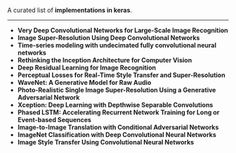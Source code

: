 <p>A curated list of <strong>implementations in keras</strong>.</p>

<hr>


<ul>
  
 <li><b><a target="_blank" href="https://github.com/manjunath5496/Keras-Deep-Learning-Paper-Implementations/blob/master/kdp(1).pdf" style="text-decoration:none;">Very Deep Convolutional Networks for Large-Scale Image Recognition</a></b></li>
  
<li><b><a target="_blank" href="https://github.com/manjunath5496/Keras-Deep-Learning-Paper-Implementations/blob/master/kdp(2).pdf" style="text-decoration:none;">Image Super-Resolution Using Deep Convolutional Networks</a></b></li>

<li><b><a target="_blank" href="https://github.com/manjunath5496/Keras-Deep-Learning-Paper-Implementations/blob/master/kdp(3).pdf" style="text-decoration:none;">Time-series modeling with undecimated fully convolutional neural networks </a></b></li>                         
  <li><b><a target="_blank" href="https://github.com/manjunath5496/Keras-Deep-Learning-Paper-Implementations/blob/master/kdp(4).pdf" style="text-decoration:none;">Rethinking the Inception Architecture for Computer Vision</a></b></li>
  
 <li><b><a target="_blank" href="https://github.com/manjunath5496/Keras-Deep-Learning-Paper-Implementations/blob/master/kdp(5).pdf" style="text-decoration:none;">Deep Residual Learning for Image Recognition </a></b></li>  
 
   <li><b><a target="_blank" href="https://github.com/manjunath5496/Keras-Deep-Learning-Paper-Implementations/blob/master/kdp(6).pdf" style="text-decoration:none;">Perceptual Losses for Real-Time Style Transfer and Super-Resolution </a></b></li>  
                                             

 <li><b><a target="_blank" href="https://github.com/manjunath5496/Keras-Deep-Learning-Paper-Implementations/blob/master/kdp(7).pdf" style="text-decoration:none;">WaveNet: A Generative Model for Raw Audio </a></b></li>

  
<li><b><a target="_blank" href="https://github.com/manjunath5496/Keras-Deep-Learning-Paper-Implementations/blob/master/kdp(8).pdf" style="text-decoration:none;">Photo-Realistic Single Image Super-Resolution Using a Generative Adversarial Network</a></b></li>
<li><b><a target="_blank" href="https://github.com/manjunath5496/Keras-Deep-Learning-Paper-Implementations/blob/master/kdp(9).pdf" style="text-decoration:none;">Xception: Deep Learning with Depthwise Separable Convolutions</a></b></li>

  <li><b><a target="_blank" href="https://github.com/manjunath5496/Keras-Deep-Learning-Paper-Implementations/blob/master/kdp(10).pdf" style="text-decoration:none;">Phased LSTM: Accelerating Recurrent Network Training for Long or Event-based Sequences</a></b></li>  
                                             

 <li><b><a target="_blank" href="https://github.com/manjunath5496/Keras-Deep-Learning-Paper-Implementations/blob/master/kdp(11).pdf" style="text-decoration:none;">Image-to-Image Translation with Conditional Adversarial Networks</a></b></li>

  
<li><b><a target="_blank" href="https://github.com/manjunath5496/Keras-Deep-Learning-Paper-Implementations/blob/master/kdp(12).pdf" style="text-decoration:none;">ImageNet Classification with Deep Convolutional Neural Networks</a></b></li>
<li><b><a target="_blank" href="https://github.com/manjunath5496/Keras-Deep-Learning-Paper-Implementations/blob/master/kdp(13).pdf" style="text-decoration:none;">Image Style Transfer Using Convolutional Neural Networks</a></b></li>


</ul>
